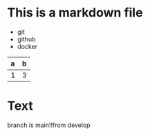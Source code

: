 # This is a markdown file

- git
- github
- docker

|a|b|
|:-|:-|
|1|3|

# Text
branch is main!!from develop